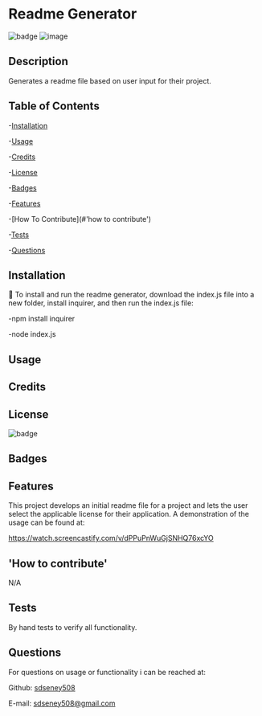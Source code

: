 
 # Readme Generator

 ![badge](https://img.shields.io/badge/license-MIT-blue)
![image](https://user-images.githubusercontent.com/62141103/155847209-2982620a-150f-4ff2-ad2f-31a4de120b27.png)

 ## Description
 Generates a readme file based on user input for their project.
 ## Table of Contents
 -[Installation](#installation)

 -[Usage](#usage)

 -[Credits](#credits)

 -[License](#license)

 -[Badges](#badges)

 -[Features](#features)

 -[How To Contribute](#'how to contribute')

 -[Tests](#tests)

 -[Questions](#questions)
 ## Installation
 💾 To install and run the readme generator, download the index.js file into a new folder, install inquirer, and then run the index.js file:
 
 -npm install inquirer
 
 -node index.js
 
 ## Usage
 ## Credits
 ## License
 ![badge](https://img.shields.io/badge/license-MIT-blue)
 ## Badges
 ## Features
 This project develops an initial readme file for a project and lets the user select the applicable license for their application.  A demonstration of the usage can be found at:
 
 https://watch.screencastify.com/v/dPPuPnWuGjSNHQ76xcYO
 ## 'How to contribute'
 N/A
 ## Tests
 By hand tests to verify all functionality.
 ## Questions
For questions on usage or functionality i can be reached at:

Github: [sdseney508](https://github.com/sdseney508)

E-mail: sdseney508@gmail.com
    

